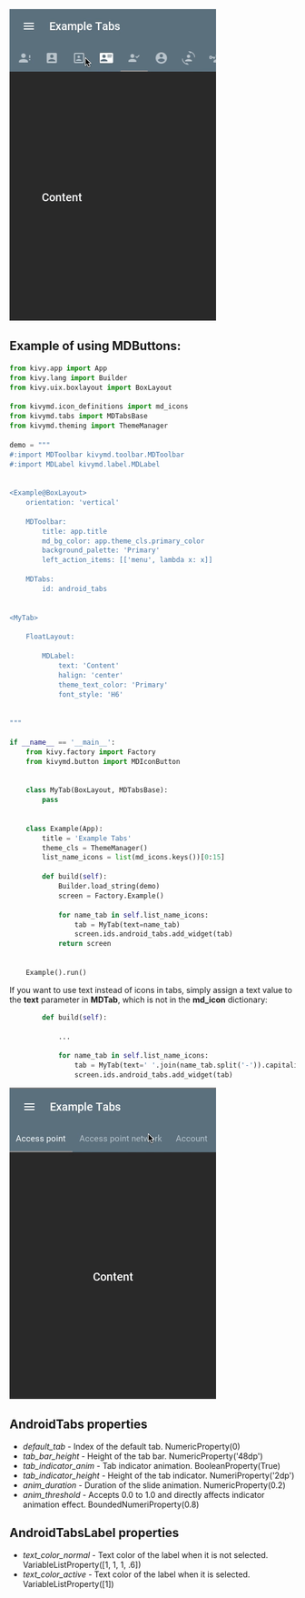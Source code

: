 ![useranimationcard.gif](https://github.com/HeaTTheatR/KivyMD-data/blob/master/gallery/tabs.gif)

## Example of using MDButtons:

```python
from kivy.app import App
from kivy.lang import Builder
from kivy.uix.boxlayout import BoxLayout

from kivymd.icon_definitions import md_icons
from kivymd.tabs import MDTabsBase
from kivymd.theming import ThemeManager

demo = """
#:import MDToolbar kivymd.toolbar.MDToolbar
#:import MDLabel kivymd.label.MDLabel


<Example@BoxLayout>
    orientation: 'vertical'

    MDToolbar:
        title: app.title
        md_bg_color: app.theme_cls.primary_color
        background_palette: 'Primary'
        left_action_items: [['menu', lambda x: x]]

    MDTabs:
        id: android_tabs


<MyTab>

    FloatLayout:

        MDLabel:
            text: 'Content'
            halign: 'center'
            theme_text_color: 'Primary'
            font_style: 'H6'


"""

if __name__ == '__main__':
    from kivy.factory import Factory
    from kivymd.button import MDIconButton


    class MyTab(BoxLayout, MDTabsBase):
        pass


    class Example(App):
        title = 'Example Tabs'
        theme_cls = ThemeManager()
        list_name_icons = list(md_icons.keys())[0:15]

        def build(self):
            Builder.load_string(demo)
            screen = Factory.Example()

            for name_tab in self.list_name_icons:
                tab = MyTab(text=name_tab)
                screen.ids.android_tabs.add_widget(tab)
            return screen


    Example().run()
```

If you want to use text instead of icons in tabs, simply assign a text value to the **text** parameter in **MDTab**, which is not in the **md_icon** dictionary:

```python
        def build(self):

            ...

            for name_tab in self.list_name_icons:
                tab = MyTab(text=' '.join(name_tab.split('-')).capitalize())
                screen.ids.android_tabs.add_widget(tab)
```

![useranimationcard.gif](https://github.com/HeaTTheatR/KivyMD-data/blob/master/gallery/tabs-text.gif)

## AndroidTabs properties

- *default_tab* - Index of the default tab. NumericProperty(0)
- *tab_bar_height* - Height of the tab bar. NumericProperty('48dp')
- *tab_indicator_anim* - Tab indicator animation. BooleanProperty(True)
- *tab_indicator_height* - Height of the tab indicator. NumeriProperty('2dp')
- *anim_duration* - Duration of the slide animation. NumericProperty(0.2)
- *anim_threshold* - Accepts 0.0 to 1.0 and directly affects indicator animation effect. BoundedNumeriProperty(0.8)

## AndroidTabsLabel properties

- *text_color_normal* - Text color of the label when it is not selected. VariableListProperty([1, 1, 1, .6])
- *text_color_active* -  Text color of the label when it is selected. VariableListProperty([1])